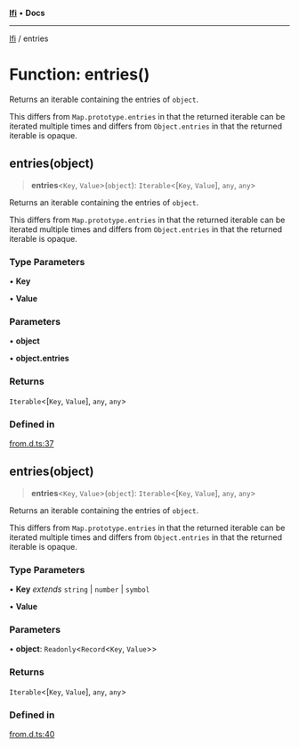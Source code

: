 [**lfi**](../readme.md) • **Docs**

***

[lfi](../globals.md) / entries

# Function: entries()

Returns an iterable containing the entries of `object`.

This differs from `Map.prototype.entries` in that the returned iterable can
be iterated multiple times and differs from `Object.entries` in that the
returned iterable is opaque.

## entries(object)

> **entries**\<`Key`, `Value`\>(`object`): `Iterable`\<[`Key`, `Value`], `any`, `any`\>

Returns an iterable containing the entries of `object`.

This differs from `Map.prototype.entries` in that the returned iterable can
be iterated multiple times and differs from `Object.entries` in that the
returned iterable is opaque.

### Type Parameters

• **Key**

• **Value**

### Parameters

• **object**

• **object.entries**

### Returns

`Iterable`\<[`Key`, `Value`], `any`, `any`\>

### Defined in

[from.d.ts:37](https://github.com/TomerAberbach/lfi/blob/e98b31ea37c84de0758cf58c8fcf28193f36b533/src/operations/from.d.ts#L37)

## entries(object)

> **entries**\<`Key`, `Value`\>(`object`): `Iterable`\<[`Key`, `Value`], `any`, `any`\>

Returns an iterable containing the entries of `object`.

This differs from `Map.prototype.entries` in that the returned iterable can
be iterated multiple times and differs from `Object.entries` in that the
returned iterable is opaque.

### Type Parameters

• **Key** *extends* `string` \| `number` \| `symbol`

• **Value**

### Parameters

• **object**: `Readonly`\<`Record`\<`Key`, `Value`\>\>

### Returns

`Iterable`\<[`Key`, `Value`], `any`, `any`\>

### Defined in

[from.d.ts:40](https://github.com/TomerAberbach/lfi/blob/e98b31ea37c84de0758cf58c8fcf28193f36b533/src/operations/from.d.ts#L40)

